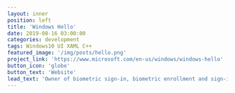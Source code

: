 ```yaml
---
layout: inner
position: left
title: 'Windows Hello'
date: 2019-08-16 03:00:00
categories: development
tags: Windows10 UI XAML C++
featured_image: '/img/posts/hello.png'
project_link: 'https://www.microsoft.com/en-us/windows/windows-hello'
button_icon: 'globe'
button_text: 'Website'
lead_text: 'Owner of biometric sign-in, biometric enrollment and sign-in settings experience across multiple windows 10 products.'
---
```

